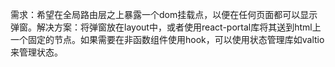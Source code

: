 需求：希望在全局路由层之上暴露一个dom挂载点，以便在任何页面都可以显示弹窗。解决方案：将弹窗放在layout中，或者使用react-portal库将其送到html上一个固定的节点。如果需要在非函数组件使用hook，可以使用状态管理库如valtio来管理状态。
